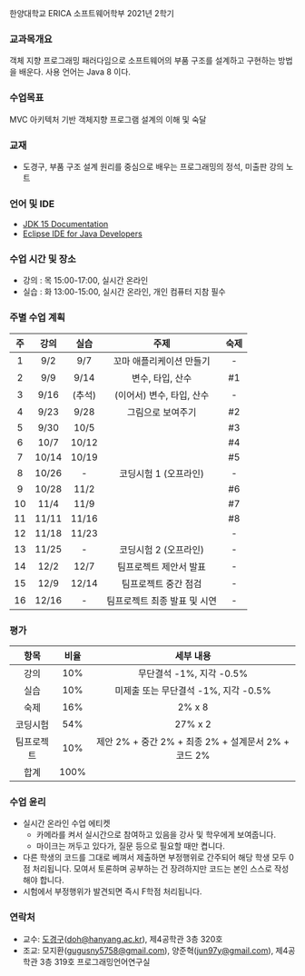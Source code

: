 한양대학교 ERICA 소프트웨어학부 2021년 2학기

### 교과목개요

객체 지향 프로그래밍 패러다임으로 소프트웨어의 부품 구조를 설계하고 구현하는 방법을 배운다.
사용 언어는 Java 8 이다.

### 수업목표

MVC 아키텍처 기반 객체지향 프로그램 설계의 이해 및 숙달

### 교재
- 도경구, 부품 구조 설계 원리를 중심으로 배우는 프로그래밍의 정석, 미출판 강의 노트

### 언어 및 IDE
- [JDK 15 Documentation](https://docs.oracle.com/en/java/javase/15/index.html)
- [Eclipse IDE for Java Developers](https://www.eclipse.org/downloads/)

### 수업 시간 및 장소

- 강의 : 목 15:00-17:00, 실시간 온라인 
- 실습 : 화 13:00-15:00, 실시간 온라인, 개인 컴퓨터 지참 필수


### 주별 수업 계획

| 주 | 강의 | 실습 | 주제 |  숙제 |
|:----:|:-----:|:-----:|:-----:|:-----:|
|  1 | 9/2 | 9/7 | 꼬마 애플리케이션 만들기  |  - |
|  2 | 9/9 | 9/14 | 변수, 타입, 산수 | #1 |
|  3 | 9/16 | (추석) | (이어서) 변수, 타입, 산수 |  - |
|  4 | 9/23 | 9/28 | 그림으로 보여주기 |  #2 |
|  5 | 9/30 | 10/5 |  |  #3 |
|  6 | 10/7 | 10/12 |  |  #4 |
|  7 | 10/14 | 10/19 |  |  #5 |
|  8 | 10/26 | - | 코딩시험 1 (오프라인) | - |
|  9 | 10/28 | 11/2 |  |  #6 |
| 10 | 11/4 | 11/9 |  | #7 |
| 11 | 11/11 | 11/16 |  | #8 |
| 12 | 11/18 | 11/23 |  | - |
| 13 | 11/25 | -  | 코딩시험 2 (오프라인) | - |
| 14 | 12/2 | 12/7 | 팀프로젝트 제안서 발표 | - |
| 15 | 12/9 | 12/14  | 팀프로젝트 중간 점검 | - |
| 16 | 12/16 | - | 팀프로젝트 최종 발표 및 시연 | - |   

### 평가

| 항목 | 비율 | 세부 내용 |
|:---:|:---:|:---:|
| 강의 | 10% | 무단결석 -1%, 지각 -0.5% |
| 실습 | 10% | 미제출 또는 무단결석 -1%, 지각 -0.5% |
| 숙제 | 16% | 2% x 8 |
| 코딩시험 | 54% | 27% x 2 |
| 팀프로젝트 | 10% | 제안 2% + 중간 2% + 최종 2% + 설계문서 2% + 코드 2% |
| 합계 | 100% |  |

### 수업 윤리

- 실시간 온라인 수업 에티켓 
  - 카메라를 켜서 실시간으로 참여하고 있음을 강사 및 학우에게 보여줍니다.
  - 마이크는 꺼두고 있다가, 질문 등으로 필요할 때만 켭니다.
- 다른 학생의 코드를 그대로 베껴서 제출하면 부정행위로 간주되어 해당 학생 모두 0점 처리됩니다. 모여서 토론하며 공부하는 건 장려하지만 코드는 본인 스스로 작성해야 합니다.
- 시험에서 부정행위가 발견되면 즉시 F학점 처리됩니다.

### 연락처

- 교수: [도경구](http://doggzone.github.io/home)(doh@hanyang.ac.kr), 제4공학관 3층 320호
- 조교: 모지환(gugusny5758@gmail.com), 양준혁(jun97y@gmail.com), 제4공학관 3층 319호 프로그래밍언어연구실


